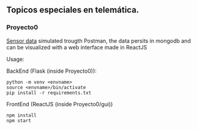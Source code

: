 ## Topicos especiales en telemática.

### Proyecto0

[Sensor data](./Proyecto0/DESCRIPTION.md) simulated trougth Postman, the data persits in mongodb and can be visualized with a web interface made in ReactJS

Usage:

BackEnd (Flask (inside Proyecto0)):

    python -m venv <envname>
    source <envname>/bin/activate
    pip install -r requirements.txt

FrontEnd (ReactJS (inside Proyecto0/gui))

    npm install
    npm start
